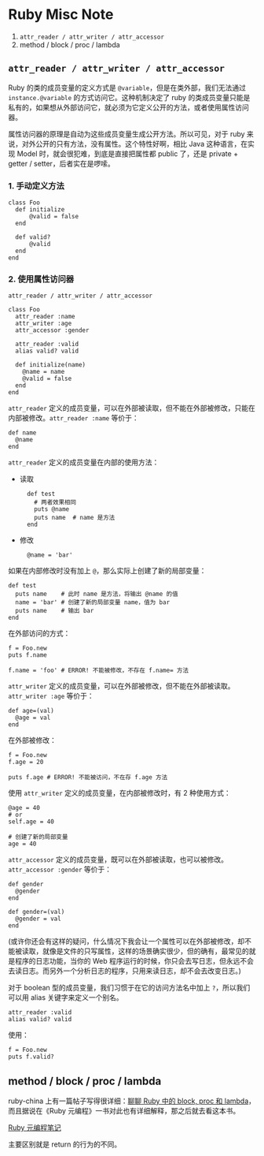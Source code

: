 # Ruby Misc Note

1. `attr_reader / attr_writer / attr_accessor`
1. method / block / proc / lambda

## `attr_reader / attr_writer / attr_accessor`

Ruby 的类的成员变量的定义方式是 `@variable`，但是在类外部，我们无法通过 `instance.@variable` 的方式访问它。这种机制决定了 ruby 的类成员变量只能是私有的，如果想从外部访问它，就必须为它定义公开的方法，或者使用属性访问器。

属性访问器的原理是自动为这些成员变量生成公开方法。所以可见，对于 ruby 来说，对外公开的只有方法，没有属性。这个特性好啊，相比 Java 这种语言，在实现 Model 时，就会很犯难，到底是直接把属性都 public 了，还是 private + getter / setter，后者实在是啰嗦。

### 1. 手动定义方法

    class Foo
      def initialize
          @valid = false
      end

      def valid?
          @valid
      end
    end

### 2. 使用属性访问器

`attr_reader / attr_writer / attr_accessor`

    class Foo
      attr_reader :name
      attr_writer :age
      attr_accessor :gender

      attr_reader :valid
      alias valid? valid

      def initialize(name)
        @name = name
        @valid = false
      end
    end

`attr_reader` 定义的成员变量，可以在外部被读取，但不能在外部被修改，只能在内部被修改。`attr_reader :name` 等价于：

    def name
      @name
    end
 
`attr_reader` 定义的成员变量在内部的使用方法：

- 读取

        def test
          # 两者效果相同
          puts @name
          puts name  # name 是方法
        end

- 修改

        @name = 'bar'

如果在内部修改时没有加上 `@`，那么实际上创建了新的局部变量：

    def test
      puts name    # 此时 name 是方法，将输出 @name 的值
      name = 'bar' # 创建了新的局部变量 name，值为 bar
      puts name    # 输出 bar
    end

在外部访问的方式：

    f = Foo.new
    puts f.name

    f.name = 'foo' # ERROR! 不能被修改，不存在 f.name= 方法

`attr_writer` 定义的成员变量，可以在外部被修改，但不能在外部被读取。`attr_writer :age` 等价于：

    def age=(val)
      @age = val
    end

在外部被修改：

    f = Foo.new
    f.age = 20

    puts f.age # ERROR! 不能被访问，不在存 f.age 方法

使用 `attr_writer` 定义的成员变量，在内部被修改时，有 2 种使用方式：

    @age = 40
    # or
    self.age = 40

    # 创建了新的局部变量
    age = 40

`attr_accessor` 定义的成员变量，既可以在外部被读取，也可以被修改。`attr_accessor :gender` 等价于：

    def gender
      @gender
    end

    def gender=(val)
      @gender = val
    end

(或许你还会有这样的疑问，什么情况下我会让一个属性可以在外部被修改，却不能被读取，就像是文件的只写属性，这样的场景确实很少，但的确有，最常见的就是程序的日志功能，当你的 Web 程序运行的时候，你只会去写日志，但永远不会去读日志。而另外一个分析日志的程序，只用来读日志，却不会去改变日志。)

对于 boolean 型的成员变量，我们习惯于在它的访问方法名中加上 `?`，所以我们可以用 alias 关键字来定义一个别名。

    attr_reader :valid
    alias valid? valid

使用：

    f = Foo.new
    puts f.valid?

## method / block / proc / lambda

ruby-china 上有一篇帖子写得很详细：[聊聊 Ruby 中的 block, proc 和 lambda](https://ruby-china.org/topics/10414)，而且据说在《Ruby 元编程》一书对此也有详细解释，那之后就去看这本书。

[Ruby 元编程笔记](./ruby-metaprogramming/note-1.md)

主要区别就是 return 的行为的不同。
